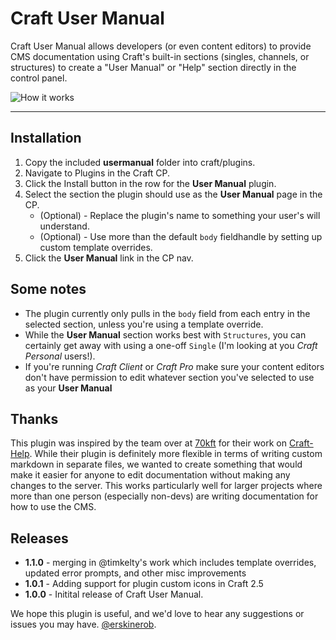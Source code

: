 # Craft User Manual

Craft User Manual allows developers (or even content editors) to provide CMS documentation using Craft's built-in sections (singles, channels, or structures) to create a "User Manual" or "Help" section directly in the control panel.

![How it works](http://cl.ly/image/0G2A3z2r322z/UserManualScreen.jpg)

---

## Installation
1. Copy the included **usermanual** folder into craft/plugins.
2. Navigate to Plugins in the Craft CP.
3. Click the Install button in the row for the **User Manual** plugin.
4. Select the section the plugin should use as the **User Manual** page in the CP.
    * (Optional) - Replace the plugin's name to something your user's will understand.
    * (Optional) - Use more than the default `body` fieldhandle by setting up custom template overrides. 
5. Click the **User Manual** link in the CP nav.

## Some notes
* The plugin currently only pulls in the `body` field from each entry in the selected section, unless you're using a template override.
* While the **User Manual** section works best with `Structures`, you can certainly get away with using a one-off `Single` (I'm looking at you _Craft Personal_ users!).
* If you're running _Craft Client_ or _Craft Pro_ make sure your content editors don't have permission to edit whatever section you've selected to use as your **User Manual** 

## Thanks
This plugin was inspired by the team over at [70kft](http://70kft.com/) for their work on [Craft-Help](https://github.com/70kft/craft-help). While their plugin is definitely more flexible in terms of writing custom markdown in separate files, we wanted to create something that would make it easier for anyone to edit documentation without making any changes to the server. This works particularly well for larger projects where more than one person (especially non-devs) are writing documentation for how to use the CMS.

## Releases
* **1.1.0** - merging in @timkelty's work which includes template overrides, updated error prompts, and other misc improvements
* **1.0.1** - Adding support for plugin custom icons in Craft 2.5
* **1.0.0** - Initital release of Craft User Manual.

We hope this plugin is useful, and we'd love to hear any suggestions or issues you may have. [@erskinerob](https://twitter.com/erskinerob).